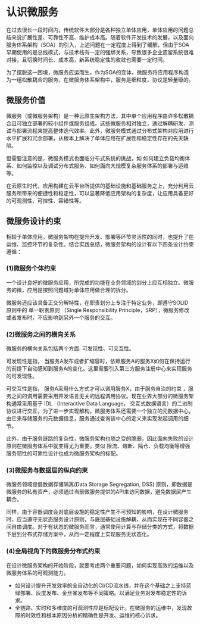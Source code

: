 # 认识微服务

在过去很长一段时间内，传统软件大部分是各种独立单体应用，单体应用的问题总结来说扩展性差、可靠性不高、维护成本高。随着软件开发技术的发展，以及面向服务体系架构（SOA）的引入，上述问题在一定程度上得到了缓解，但由于SOA早期使用的是总线模式，与技术栈有一定的强绑关系，导致很多企业遗留系统很难对接，且切换时间长、成本高，新系统稳定性的收敛也需要一定时间。

为了摆脱这一困境，微服务应运而生。作为SOA的变体，微服务将应用程序构造为一组松散耦合的服务，在微服务体系架构中，服务是细粒度，协议是轻量级的。

## 微服务价值

微服务（或微服务架构）是一种云原生架构方法，其中单个应用程序由许多松散耦合且可独立部署的较小组件或服务组成。这些微服务相对独立，通过解耦研发、测试与部署流程来提高整体迭代效率。此外，微服务模式通过分布式架构对应用进行水平扩展和冗余部署，从根本上解决了单体应用在扩展性和稳定性存在的先天缺陷。

但需要注意的是，微服务模式也面临分布式系统的挑战，如 如何建立负载均衡体系、如何监控以及调试分布式服务、如何面向大规模复杂服务体系的部署与运维等。

在云原生时代，应用构建在云平台所提供的基础设施和基础服务之上，充分利用云服务所带来的便捷性和稳定性，可以显著降低应用架构的复杂度，让应用具备更好的可观测性、可控性、容错性等。

## 微服务设计约束

相较于单体应用，微服务架构在提升开发、部署等环节灵活性的同时，也提升了在运维、监控环节的复杂性。结合实践总结，微服务架构的设计有以下四条设计约束遵循：

### (1)微服务个体约束

一个设计良好的微服务应用，所完成的功能在业务领域的划分上应互相独立。微服务的微，应用是按照问题域对单体应用做合理的拆分。

微服务还应该具备正交分解特性，在职责划分上专注于特定业务，即遵守SOLID 原则中的 单一职责原则 （Single Responsibility Principle，SRP），微服务修改或者发布时，不应影响到另外一个服务的交互。

### (2)微服务之间的横向关系

微服务的横向关系包括两个方面: 可发现性、可交互性。

可发现性是指， 当服务A发布或者扩缩容时，依赖服务A的服务X如何在保持运行的前提下自动感知到服务A的变化。这里需要引入第三方服务注册中心来实现服务的可发现性。

可交互性是指， 服务A采用什么方式才可以调用服务X，由于服务自治的约束 ，服务之间的调用需要采用开发语言无关的远程调用协议。现在业界大部分的微服务架构通常采用基于 IDL （Interactive Data Language， 交互式数据语言）的二进制协议进行交互，为了进一步实现解构，微服务体系还需要一个独立的元数据中心，由它来存储服务的元数据信息，服务通过查询该中心的定义来实现发起调用的细节。

此外，由于服务链路的复杂性，微服务架构也随之变的脆弱，因此面向失败的设计原则在微服务体系中就变得尤为重要。类似 限流、熔断、隔仓、负载均衡等增强服务韧性的可靠性设计也成为微服务架构的标配。

### (3)微服务与数据层的纵向约束

微服务领域提倡数据存储隔离(Data Storage Segregation, DSS) 原则，即数据是微服务的私有资产，必须通过当前微服务提供的API来访问数据，避免数据层产生耦合。

同样，由于容器调度会对底层设施的稳定性产生不可预知的影响，在设计微服务时，应当遵守无状态服务设计原则，与底层基础设施解耦，从而实现在不同容器之间自由调度。对于有状态的微服务而言，通常使用计算与存储分类的方式，将数据下层到分布式存储方案中，从而一定程度上实现服务无状态化。

### (4)全局视角下的微服务分布式约束

在设计微服务架构的开始阶段，就要考虑两个重要问题，如何实现高效的运维以及微服务体系的可观测能力。

- 如何设计提升开发效率的全自动化的CI/CD流水线，并在这个基础之上支持蓝绿部署、灰度发布、金丝雀发布等不同策略。以满足业务对发布稳定性的诉求。
- 全链路、实时和多维度的可观测性应是标配设计。在微服务的运维中，发现故障的时效性和根本原因分析的精确性是开发、运维的核心诉求。